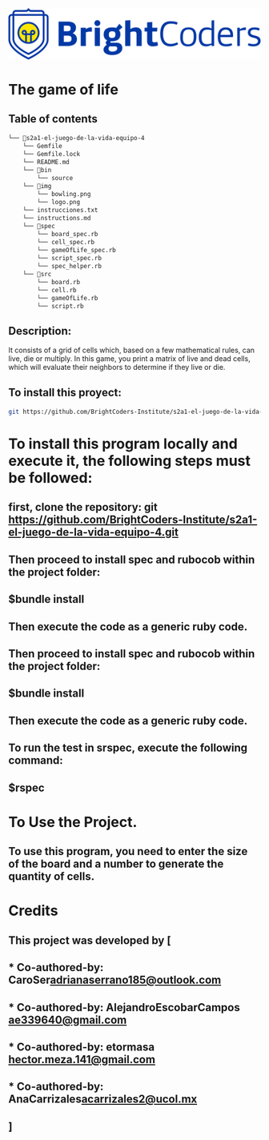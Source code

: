 ![BrightCoders Logo](img/logo.png)

# The game of life 

## Table of contents
```
└── 📁s2a1-el-juego-de-la-vida-equipo-4
    └── Gemfile
    └── Gemfile.lock
    └── README.md
    └── 📁bin
        └── source
    └── 📁img
        └── bowling.png
        └── logo.png
    └── instrucciones.txt
    └── instructions.md
    └── 📁spec
        └── board_spec.rb
        └── cell_spec.rb
        └── gameOfLife_spec.rb
        └── script_spec.rb
        └── spec_helper.rb
    └── 📁src
        └── board.rb
        └── cell.rb
        └── gameOfLife.rb
        └── script.rb
```

## Description: 
It consists of a grid of cells which, based on a few mathematical rules, can live, die or multiply. In this game, you print a matrix of live and dead cells, which will evaluate their neighbors to determine if they live or die.  

## To install this proyect:
```bash
git https://github.com/BrightCoders-Institute/s2a1-el-juego-de-la-vida-equipo-4.git
```

# To install this program locally and execute it, the following steps must be followed:

## first, clone the repository: git https://github.com/BrightCoders-Institute/s2a1-el-juego-de-la-vida-equipo-4.git
## Then proceed to install spec and rubocob within the project folder:  
## $bundle  install  
## Then execute the code as a generic ruby ​​code. 
## Then proceed to install spec and rubocob within the project folder:  
## $bundle  install  
## Then execute the code as a generic ruby ​​code. 
## To run the test in srspec, execute the following command:  
## $rspec  

# To Use the Project.  
## To use this program, you need to enter the size of the board and a number to generate the quantity of cells.

# Credits
## This project was developed by [
## * Co-authored-by: CaroSer<adrianaserrano185@outlook.com>
## * Co-authored-by: AlejandroEscobarCampos <ae339640@gmail.com>
## * Co-authored-by: etormasa <hector.meza.141@gmail.com>
## * Co-authored-by: AnaCarrizales<acarrizales2@ucol.mx>
## ]